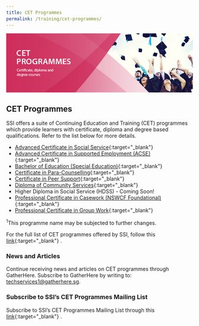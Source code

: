 ```yaml
---
title: CET Programmes 
permalink: /training/cet-programmes/
---
```


![CET programmes](/images/training/CET-programmes-SSI_header-banner-757-x-239px10.jpg)




## CET Programmes

SSI offers a suite of Continuing Education and Training (CET) programmes which provide learners with certificate, diploma and degree based qualifications. Refer to the list below for more details.

-   [Advanced Certificate in Social Service](/training/cet-programmes/advanced-certificate-in-social-service/){:target="_blank"}   
-   [Advanced Certificate in Supported Employment (ACSE)](/training/cet-programmes/advance-certificate-in-supported-employment/){:target="_blank"}   
-   [Bachelor of Education (Special Education)](/training/cet-programmes/bachelor-of-education-(special-education)/){:target="_blank"}   
-   [Certificate in Para-Counselling](/training/cet-programmes/certificate-in-para-counselling/){:target="_blank"}   
-   [Certificate in Peer Support](/training/cet-programmes/certificate-in-peer-support/){:target="_blank"}   
-   [Diploma of Community Services](/training/cet-programmes/diploma-of-community-services/){:target="_blank"}   
-   Higher Diploma in Social Service (HDSS) - Coming Soon!
-   [Professional Certificate in Casework (NSWCF Foundational)](/training/cet-programmes/professional-certificate-in-casework-(NSWCF-foundational)/){:target="_blank"}   
-   [Professional Certificate in Group Work](/training/cet-programmes/professional-certificate-in-group-work/){:target="_blank"}   

<sup>1</sup>This programme name may be subjected to further changes.

For the full list of CET programmes offered by SSI, follow this  [link](http://e-services.ncss.gov.sg/Training/Course/TemplateSearch?Filter.Keyword=&Filter.CourseDatesString=&Filter.TypeOfCourse.Value=&Filter.TypeOfCourse.Label=&Filter.CourseSubCategory.Id=5e1ea9bb-b828-e611-8112-000c296ee03a&Filter.CourseSubCategory.LogicalName=nis_coursesubcategory&Filter.CourseSubCategory.Name=CET+Programmes&Filter.CourseSubCategory.ToRemove=){:target="_blank"}   .

### News and Articles

Continue receiving news and articles on CET programmes through GatherHere. Subscribe to GatherHere by writing to:  <techservices1@gatherhere.sg>.

### Subscribe to SSI’s CET Programmes Mailing List

Subscribe to SSI’s CET Programmes Mailing List through this  [link](https://form.gov.sg/5f19b046fd23f90011ba7246){:target="_blank"}   .
